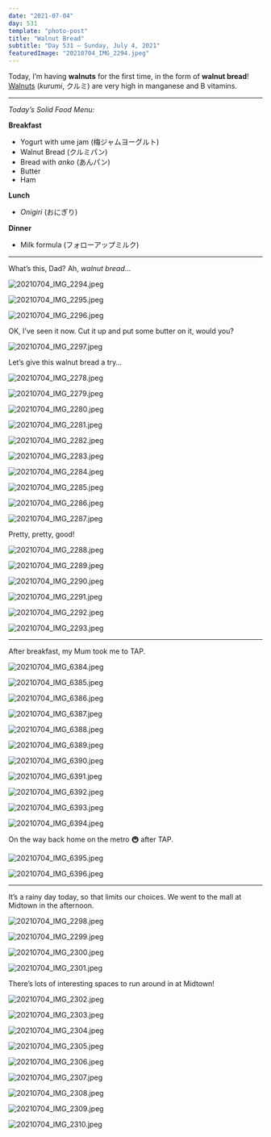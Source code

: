```yaml
---
date: "2021-07-04"
day: 531
template: "photo-post"
title: "Walnut Bread"
subtitle: "Day 531 – Sunday, July 4, 2021"
featuredImage: "20210704_IMG_2294.jpeg"
---
```


Today, I’m having <b>walnuts</b> for the first time, in the form of <b>walnut bread</b>! <a href="https://en.wikipedia.org/wiki/Walnut">Walnuts</a> (*kurumi*, クルミ) are very high in manganese and B vitamins.

<hr />

_Today’s Solid Food Menu:_

**Breakfast**

- Yogurt with ume jam (梅ジャムヨーグルト)
- Walnut Bread (クルミパン)
- Bread with *anko* (あんパン)
- Butter
- Ham

**Lunch**

- *Onigiri* (おにぎり)

**Dinner**

- Milk formula (フォローアップミルク)

<hr />

What’s this, Dad? Ah, <i>walnut bread</i>…

![20210704_IMG_2294.jpeg](20210704_IMG_2294.jpeg)

![20210704_IMG_2295.jpeg](20210704_IMG_2295.jpeg)

![20210704_IMG_2296.jpeg](20210704_IMG_2296.jpeg)

OK, I’ve seen it now. Cut it up and put some butter on it, would you?

![20210704_IMG_2297.jpeg](20210704_IMG_2297.jpeg)

Let’s give this walnut bread a try…

![20210704_IMG_2278.jpeg](20210704_IMG_2278.jpeg)

![20210704_IMG_2279.jpeg](20210704_IMG_2279.jpeg)

![20210704_IMG_2280.jpeg](20210704_IMG_2280.jpeg)

![20210704_IMG_2281.jpeg](20210704_IMG_2281.jpeg)

![20210704_IMG_2282.jpeg](20210704_IMG_2282.jpeg)

![20210704_IMG_2283.jpeg](20210704_IMG_2283.jpeg)

![20210704_IMG_2284.jpeg](20210704_IMG_2284.jpeg)

![20210704_IMG_2285.jpeg](20210704_IMG_2285.jpeg)

![20210704_IMG_2286.jpeg](20210704_IMG_2286.jpeg)

![20210704_IMG_2287.jpeg](20210704_IMG_2287.jpeg)

Pretty, pretty, good!

![20210704_IMG_2288.jpeg](20210704_IMG_2288.jpeg)

![20210704_IMG_2289.jpeg](20210704_IMG_2289.jpeg)

![20210704_IMG_2290.jpeg](20210704_IMG_2290.jpeg)

![20210704_IMG_2291.jpeg](20210704_IMG_2291.jpeg)

![20210704_IMG_2292.jpeg](20210704_IMG_2292.jpeg)

![20210704_IMG_2293.jpeg](20210704_IMG_2293.jpeg)

<hr />

After breakfast, my Mum took me to TAP.

![20210704_IMG_6384.jpeg](20210704_IMG_6384.jpeg)

![20210704_IMG_6385.jpeg](20210704_IMG_6385.jpeg)

![20210704_IMG_6386.jpeg](20210704_IMG_6386.jpeg)

![20210704_IMG_6387.jpeg](20210704_IMG_6387.jpeg)

![20210704_IMG_6388.jpeg](20210704_IMG_6388.jpeg)

![20210704_IMG_6389.jpeg](20210704_IMG_6389.jpeg)

![20210704_IMG_6390.jpeg](20210704_IMG_6390.jpeg)

![20210704_IMG_6391.jpeg](20210704_IMG_6391.jpeg)

![20210704_IMG_6392.jpeg](20210704_IMG_6392.jpeg)

![20210704_IMG_6393.jpeg](20210704_IMG_6393.jpeg)

![20210704_IMG_6394.jpeg](20210704_IMG_6394.jpeg)

On the way back home on the metro 🚇 after TAP.

![20210704_IMG_6395.jpeg](20210704_IMG_6395.jpeg)

![20210704_IMG_6396.jpeg](20210704_IMG_6396.jpeg)

<hr />

It’s a rainy day today, so that limits our choices. We went to the mall at Midtown in the afternoon.

![20210704_IMG_2298.jpeg](20210704_IMG_2298.jpeg)

![20210704_IMG_2299.jpeg](20210704_IMG_2299.jpeg)

![20210704_IMG_2300.jpeg](20210704_IMG_2300.jpeg)

![20210704_IMG_2301.jpeg](20210704_IMG_2301.jpeg)

There’s lots of interesting spaces to run around in at Midtown!

![20210704_IMG_2302.jpeg](20210704_IMG_2302.jpeg)

![20210704_IMG_2303.jpeg](20210704_IMG_2303.jpeg)

![20210704_IMG_2304.jpeg](20210704_IMG_2304.jpeg)

![20210704_IMG_2305.jpeg](20210704_IMG_2305.jpeg)

![20210704_IMG_2306.jpeg](20210704_IMG_2306.jpeg)

![20210704_IMG_2307.jpeg](20210704_IMG_2307.jpeg)

![20210704_IMG_2308.jpeg](20210704_IMG_2308.jpeg)

![20210704_IMG_2309.jpeg](20210704_IMG_2309.jpeg)

![20210704_IMG_2310.jpeg](20210704_IMG_2310.jpeg)
